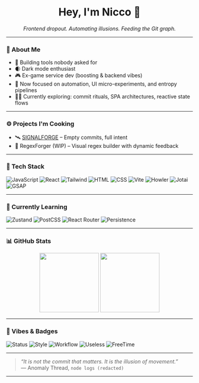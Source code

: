 <h1 align="center">Hey, I'm Nicco 👾</h1>
<p align="center"><i>Frontend dropout. Automating illusions. Feeding the Git graph.</i></p>

---

### 🧠 About Me

- 🔧 Building tools nobody asked for  
- 🌒 Dark mode enthusiast  
- 🎮 Ex-game service dev (boosting & backend vibes)  
- 🧪 Now focused on automation, UI micro-experiments, and entropy pipelines  
- 🧍‍♂️ Currently exploring: commit rituals, SPA architectures, reactive state flows

---

### ⚙️ Projects I'm Cooking

- 🛰️ [SIGNALFORGE](https://github.com/bubbosvilup/project-SIGNALFORGE) – Empty commits, full intent  
- 🧾 RegexForger (WIP) – Visual regex builder with dynamic feedback  

---

### 🧰 Tech Stack

![JavaScript](https://img.shields.io/badge/JavaScript-F7DF1E?style=flat&logo=javascript&logoColor=black)
![React](https://img.shields.io/badge/React-20232a?style=flat&logo=react)
![Tailwind](https://img.shields.io/badge/TailwindCSS-06B6D4?style=flat&logo=tailwindcss)
![HTML](https://img.shields.io/badge/HTML5-E34F26?style=flat&logo=html5&logoColor=white)
![CSS](https://img.shields.io/badge/CSS3-1572B6?style=flat&logo=css3&logoColor=white)
![Vite](https://img.shields.io/badge/Vite-646CFF?style=flat&logo=vite&logoColor=white)
![Howler](https://img.shields.io/badge/Howler.js-audio-ff69b4?style=flat)
![Jotai](https://img.shields.io/badge/Jotai-state-1E1E1E?style=flat)
![GSAP](https://img.shields.io/badge/GSAP-88CE02?style=flat)

---

### 🧪 Currently Learning

![Zustand](https://img.shields.io/badge/Zustand-state%20manager-yellow?style=flat)
![PostCSS](https://img.shields.io/badge/PostCSS-magic-ff4477?style=flat)
![React Router](https://img.shields.io/badge/React_Router-routing-blueviolet?style=flat)
![Persistence](https://img.shields.io/badge/LocalForage-storage-7c3aed?style=flat)

---

### 📊 GitHub Stats

<p align="center">
  <img src="https://github-readme-stats.vercel.app/api?username=bubbosvilup&show_icons=true&hide_rank=true&hide=stars&theme=dracula" height="160">
  <img src="https://github-readme-stats.vercel.app/api/top-langs/?username=bubbosvilup&layout=compact&theme=dracula" height="160">
</p>

---

### 🧿 Vibes & Badges

![Status](https://img.shields.io/badge/⏳_Build-Steady-blue)
![Style](https://img.shields.io/badge/🖤_Prefers-Dark_Mode-333333)
![Workflow](https://img.shields.io/badge/⚙️_Commits-Curated-informational)
![Useless](https://img.shields.io/badge/🌀_Automations-Sometimes_Empty-blueviolet)
![FreeTime](https://img.shields.io/badge/🎧_Sound%20logic-obsessed-ff66cc)

---

> _“It is not the commit that matters. It is the illusion of movement.”_  
> — Anomaly Thread, `node logs (redacted)`

---
